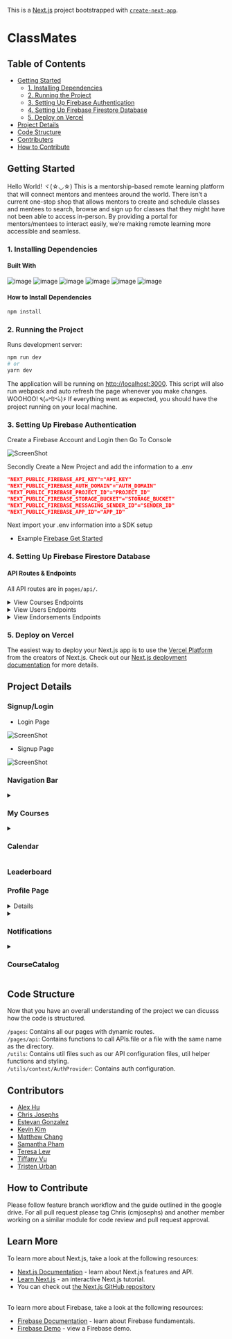 This is a [Next.js](https://nextjs.org/) project bootstrapped with [`create-next-app`](https://github.com/vercel/next.js/tree/canary/packages/create-next-app).

# ClassMates

## Table of Contents
- [Getting Started](#getting-started)
  - [1. Installing Dependencies](#1-installing-dependencies)
  - [2. Running the Project](#2-running-the-project)
  - [3. Setting Up Firebase Authentication](#3-setting-up-firebase-authentication)
  - [4. Setting Up Firebase Firestore Database](#4-setting-up-firebase-firestore-database)
  - [5. Deploy on Vercel](#5-deploy-on-vercel)
- [Project Details](#project-details)
- [Code Structure](#code-structure)
- [Contributers](#contributors)
- [How to Contribute](#how-to-contribute)

## Getting Started
Hello World! ヾ(☆◡☆) This is a mentorship-based remote learning platform that will connect mentors and mentees around the world. There isn’t a current one-stop shop that allows mentors to create and schedule classes and mentees to search, browse and sign up for classes that they might have not been able to access in-person. By providing a portal for mentors/mentees to interact easily, we’re making remote learning more accessible and seamless.

### 1. Installing Dependencies
#### Built With
![image](https://img.shields.io/badge/next.js-000000?style=for-the-badge&logo=nextdotjs&logoColor=white)
![image](https://img.shields.io/badge/React-20232A?style=for-the-badge&logo=react&logoColor=61DAFB)
![image](https://img.shields.io/badge/firebase-ffca28?style=for-the-badge&logo=firebase&logoColor=black)
![image](https://img.shields.io/badge/Material%20UI-007FFF?style=for-the-badge&logo=mui&logoColor=white)
![image](https://img.shields.io/badge/styled--components-DB7093?style=for-the-badge&logo=styled-components&logoColor=white)
![image](https://img.shields.io/badge/Jest-C21325?style=for-the-badge&logo=jest&logoColor=white)

#### How to Install Dependencies
```bash
npm install
```

### 2. Running the Project
Runs development server:
```bash
npm run dev
# or
yarn dev
```
The application will be running on [http://localhost:3000](http://localhost:3000).
This script will also run webpack and auto refresh the page whenever you make changes.
<br/>
WOOHOO! ٩(๑˃́ꇴ˂̀๑)۶ If everything went as expected, you should have the project running on your local machine.

### 3. Setting Up Firebase Authentication
Create a Firebase Account and Login then Go To Console

![ScreenShot](/utils/reademePics/ConsoleClick.gif)


Secondly Create a New Project and add the information to a .env
```json
"NEXT_PUBLIC_FIREBASE_API_KEY"="API_KEY"
"NEXT_PUBLIC_FIREBASE_AUTH_DOMAIN"="AUTH_DOMAIN"
"NEXT_PUBLIC_FIREBASE_PROJECT_ID"="PROJECT_ID"
"NEXT_PUBLIC_FIREBASE_STORAGE_BUCKET"="STORAGE_BUCKET"
"NEXT_PUBLIC_FIREBASE_MESSAGING_SENDER_ID"="SENDER_ID"
"NEXT_PUBLIC_FIREBASE_APP_ID"="APP_ID"
```
Next import your .env information into a SDK setup
* Example
 [Firebase Get Started](https://firebase.google.com/docs/auth/web/start)

### 4. Setting Up Firebase Firestore Database
#### API Routes & Endpoints
All API routes are in `pages/api/`.

<details>
<summary>View Courses Endpoints</summary>

`GET /api/courses` Retrieves list of all courses.

| Parameter         | Type    | Description                                            |
| ----------------- | ------- | ------------------------------------------------------ |
| none              | none    | 'Mentor' or 'Mentee'                                   |

`GET/api/courses/index.js` Retrieves list of all courses.

| Parameter | Type    | Description                                                    |
| --------- | ------- | -------------------------------------------------------------- |
| none      | none    | none                                                           |

`POST/api/courses/index.js` Adds a new course.

| Body Parameter   | Type    | Description                                             |
| ---------------- | ------- | ------------------------------------------------------- |
| name             | string  | Ex: "Intro to Computer Science"                         |
| subject          | string  | Ex: "Science", "Math", "Literature", "Language"         |
| description      | string  | Ex: "Computer Science basics and history"               |
| capacity         | number  | Ex: 25                                                  |
| start_date       | string  | Ex: "2022-03-28T10:30:00.000Z"                          |
| end_date         | string  | Ex: "2022-03-28T12:30:00.000Z"                          |
| meeting_url      | string  | Ex: "zoom.com/meeting_path"                             |
| mentorId         | string  | Required unique user id generated at sign up            |
| mentorFirstName  | string  | Ex: "Cornie"                                            |
| mentorLastName   | string  | Ex: "Jacobs"                                            |

`GET/api/courses/[course_id]` Retrieves course info for a specific user.

| Parameter | Type    | Description                                                    |
| --------- | ------- | -------------------------------------------------------------- |
| none      | none    | none                                                           |

`PUT/api/courses/[course_id]` Removed mentee from course.

| Body Parameter   | Type    | Description                                             |
| ---------------- | ------- | ------------------------------------------------------- |
| mentees          | object  | {id: string}                                            |

`PUT/api/courses/[course_id]` Removed course from course catalog and my courses list.

| Parameter | Type    | Description                                                    |
| --------- | ------- | -------------------------------------------------------------- |
| none      | none    | none                                                           |

`GET/api/courses/mentees/[mentee_id]` Retrieves courses for a specific mentee.

| Parameter | Type    | Description                                                    |
| --------- | ------- | -------------------------------------------------------------- |
| none      | none    | none                                                           |

`GET/api/courses/mentors/[mentor_id]` Retrieves courses for a specific mentor.

| Parameter | Type    | Description                                                    |
| --------- | ------- | -------------------------------------------------------------- |
| none      | none    | none                                                           |

`GET /api/courses/subjects/` Retrieves list of all subjects.

| Parameter         | Type    | Description                                            |
| ----------------- | ------- | ------------------------------------------------------ |
| none              | none    | none                                                   |

`GET /api/courses/subjects/[subject_name]` Retrieves list of courses by subject name

| Parameter         | Type    | Description                                            |
| ----------------- | ------- | ------------------------------------------------------ |
| subject_names     | string  | 'Science', 'Literature, 'History', 'Language', 'Math'  |

`PUT /api/courses/course/[course_id]` Adds mentee to course.

| Parameter      | Type    | Description                                               |
| -------------- | ------- | --------------------------------------------------------- |
| course_id      | string  | Required unique user id generated at sign up              |

| Body Parameter   | Type    | Description                                             |
| ---------------- | ------- | ------------------------------------------------------- |
| mentee_id        | string  | Required unique mentee id to be added to course         |
| mentee_firstName | string  | Ex: "Jeth"                                              |
| mentee_lastName  | string  | Ex: "Venturoli"                                         |

</details>
<details>
<summary>View Users Endpoints</summary>

`GET /api/users/[user_id]` Retrieves info for specific user.

| Parameter      | Type    | Description                                               |
| -------------- | ------- | --------------------------------------------------------- |
| user_id        | string  | Required unique id for specific user                      |

`POST /api/users` Adds new user.

| Body Parameter | Type    | Description                                               |
| -------------- | ------- | --------------------------------------------------------- |
| username       | string  | Ex: "ucoleya                                              |
| firstName      | string  | Ex: "Jeth"                                                |
| lastName       | string  | Ex: "Venturoli"                                           |
| uid            | string  | Required unique user id generated at sign up              |
| account_type   | string  | "Mentee" or "Mentor"                                      |

`PUT /api/users/[user_id]` Updates user's description.

| Parameter      | Type    | Description                                               |
| -------------- | ------- | --------------------------------------------------------- |
| user_id        | string  | Required unique user id generated at sign up              |

| Body Parameter | Type    | Description                                               |
| -------------- | ------- | --------------------------------------------------------- |
| description    | string  | "Javascript Lover"                                        |

</details>
<details>
<summary>View Endorsements Endpoints</summary>

`GET /api/endorsements` Retrieves top 10 endorsements.

| Parameter      | Type    | Description                                               |
| -------------- | ------- | --------------------------------------------------------- |
| none           | none    | none                                                      |

`GET /api/endorsements/users/[user_id]` Retrieves endorsement count for specific user.

| Parameter      | Type    | Description                                               |
| -------------- | ------- | --------------------------------------------------------- |
| user_id        | string  | Required unique user id generated at sign up              |

`PUT /api/endorsements/users/[user_id]` Updates endorsement count for specific user.

| Parameter      | Type    | Description                                               |
| -------------- | ------- | --------------------------------------------------------- |
| user_id        | string  | Required unique user id generated at sign up              |

| Body Parameter | Type    | Description                                               |
| -------------- | ------- | --------------------------------------------------------- |
| type           | string  | "increase" or "decrease"                                  |

`PUT /api/endorsements/courses/[course_id]` Updates endorsement count for specific course

| Parameter      | Type    | Description                                               |
| -------------- | ------- | --------------------------------------------------------- |
| course_id      | string  | Required unique course id generated at sign up            |

| Body Parameter | Type    | Description                                               |
| -------------- | ------- | --------------------------------------------------------- |
| type           | string  | "increase" or "decrease"                                  |

</details>


### 5. Deploy on Vercel
The easiest way to deploy your Next.js app is to use the [Vercel Platform](https://vercel.com/new?utm_medium=default-template&filter=next.js&utm_source=create-next-app&utm_campaign=create-next-app-readme) from the creators of Next.js.
Check out our [Next.js deployment documentation](https://nextjs.org/docs/deployment) for more details.

## Project Details
### Signup/Login

* Login Page

![ScreenShot](/utils/reademePics/classMatesLogin.png)

* Signup Page

![ScreenShot](/utils/reademePics/classMatesAuth.gif)

### Navigation Bar

<details>
<summary>
<h3>My Courses</h3>
</summary>
This page displays the list of classes for the user depending on their account type.
<h4> Mentor </h4>
A mentor account will display all the classes the mentor is currently teaching.  The mentor will also be able to create, edit, and cancel their classes as well as view the list of students enrolled in each of their classes.  When a mentor cancels a class, it will simultaneously drop all students enrolled in that class.  Mentors will also be able to view a student's profile from their class list

**Creating Course**
![Creating Courses](./utils/gifs/MyCourses/my_courses_create_course.gif "Creating Courses")

**Deleting Courses**
![Deleting Courses](./utils/gifs/MyCourses/my_courses_delete_course.gif "Deleting Courses")

**Editing Courses**
![Editing Courses](./utils/gifs/MyCourses/my_courses_edit_course.gif "Editing Courses")

**Open Classroom**
![Open Classroom](./utils/gifs/MyCourses/zoom_link_button.gif "Open Classroom")

**View Student Profile**
![View Student Profile](./utils/gifs/MyCourses/student_profile.gif "View Student Profile")

<h4> Mentee/Student </h4>
Mentees/students are able to view the list of courses they are currently enrolled in.  Mentees are able to view the profile of the mentor teaching each class, open the classroom link, as well as drop any course they are currently enrolled in.

**View Mentor Profile**
![View Mentor Profile](./utils/gifs/MyCourses/mentor_profile.gif "View Mentor Profile")

**Drop Course**
![Drop Course](./utils/gifs/MyCourses/student_drop_all_courses.gif "Drop Course")
</details>

<details>
<summary>
<h3> Calendar </h3>
</summary>
This page displays the calendar view of courses with appointment blocks. The page will dynamically render based on mentor/mentee account type, displaying only the classes they are teaching or enrolled in. You can create/edit/delete classes directly on the calendar page.

**Display Info and Link to Room**
![Display Info](./utils/gifs/Calendar/display_info.gif "Display Info")

**Creating Course**
![Creating Courses](./utils/gifs/Calendar/creating_classes.gif "Creating Courses")

**Deleting Courses**
![Deleting Courses](./utils/gifs/Calendar/Animation5.gif "Deleting Courses")

**Editing Courses**
![Editing Courses](./utils/gifs/Calendar/Editing%20Classes.gif "Editing Courses")

</details>

### Leaderboard
### Profile Page
<details>
This page displays the current or selected user's full name, account type, location, and profile description.
On the current user's profile page, the user can edit profile description. A mentor can see their own recommendation count and can recommend other mentees.
A mentee can see other mentors' profiles and their recommendation counts but can't see their own recommendation counts.

**My Profile**
![My Profile](./utils/gifs/Profile/ReadMeProfileView.gif "My Profile")

**Selected Profile**
![Selected Profle](./utils/gifs/Profile/ReadMeProfileView.gif "Selected Profile")

</details>

<details>
<summary>
<h3>Notifications</h3>
</summary>
This page displays notifications for mentors and mentees.  Mentors will receive notifications when a student enrolls in any of the courses they are teaching.  Mentees will receieve a notifation that they have successfully signed up for a course.

**Mentor Notifications**
<br/>
![Mentor Notifications](./utils/gifs/Notifications/mentor-notifications.gif "Mentor Notifications")

**Mentee Notifications**
![Mentee Notifications](./utils/gifs/Notifications/student-notifications.gif "Mentee Notifications")

</details>


<details>
<summary>
<h3>CourseCatalog</h3>
</summary>
This page displays all courses currently available on the ClassMates platform.  Users can use a fuzzy search to search the catalog by course name or mentor name, as well as a category filter to display courses within a particular subject.  Users can view the full detailed information about each course available.  Mentees will receive an alert if a course they are attempting to join is currently full or an alert that they have been successfully enrolled in the course. Mentees also have the ability to endorse/recommend a course.

**Search Catalog**
![Search Catalog](./utils/gifs/CourseCatalog/search_catalog.gif "Search Catalog")

**Category Filter**
![Category Filter](./utils/gifs/CourseCatalog/catalog_category_filter.gif "Category Filter")

**View Course Info**
![View Course Info](./utils/gifs/CourseCatalog/catalog_course_info.gif "View Course Info")

**Mentee Add Course**
![Mentee Add Course](./utils/gifs/CourseCatalog/student_join_class.gif "Mentee Add Course")
![Mentee Add Course](./utils/gifs/CourseCatalog/student_class_added.gif "Mentee Add Course")

**Course Full**
![Course Full](./utils/gifs/CourseCatalog/student_course_full.gif "Course Full")

**Recommend Course**
![Recommend Course](./utils/gifs/CourseCatalog/student_recommend_course.gif "Recommend Course")

**Student Profile and Recommend**
![Student Profile](./utils/gifs/CourseCatalog/CourseCatalogAndStudentProfile.gif "Student Profile")
</details>

## Code Structure
Now that you have an overall understanding of the project we can dicusss how the code is structured.

`/pages`: Contains all our pages with dynamic routes.
<br/>
`/pages/api`: Contains functions to call APIs.file or a file with the same name as the directory.
<br/>
`/utils`: Contains util files such as our API configuration files, util helper functions and styling.
<br/>
`/utils/context/AuthProvider`: Contains auth configuration.

## Contributors
* [Alex Hu](https://github.com/gunpowder66)
* [Chris Josephs](https://github.com/cmjosephs)
* [Estevan Gonzalez](https://github.com/GonzalezEstevan)
* [Kevin Kim](https://github.com/kevinhwkim)
* [Matthew Chang](https://github.com/changerbang)
* [Samantha Pham](https://github.com/samanthavpham)
* [Teresa Lew](https://github.com/teresal92)
* [Tiffany Vu](https://github.com/tiffanyyv)
* [Tristen Urban](https://github.com/TristenUrban)

## How to Contribute
Please follow feature branch workflow and the guide outlined in the google drive. For all pull request please tag Chris (cmjosephs) and another member working on a similar module for code review and pull request approval.

## Learn More
To learn more about Next.js, take a look at the following resources:
- [Next.js Documentation](https://nextjs.org/docs) - learn about Next.js features and API.
- [Learn Next.js](https://nextjs.org/learn) - an interactive Next.js tutorial.
- You can check out [the Next.js GitHub repository](https://github.com/vercel/next.js/)
<br/>
To learn more about Firebase, take a look at the following resources:

- [Firebase Documentation](https://firebase.google.com/docs) - learn about Firebase fundamentals.
- [Firebase Demo](https://console.firebase.google.com/project/fir-demo-project/overview) - view a Firebase demo.
